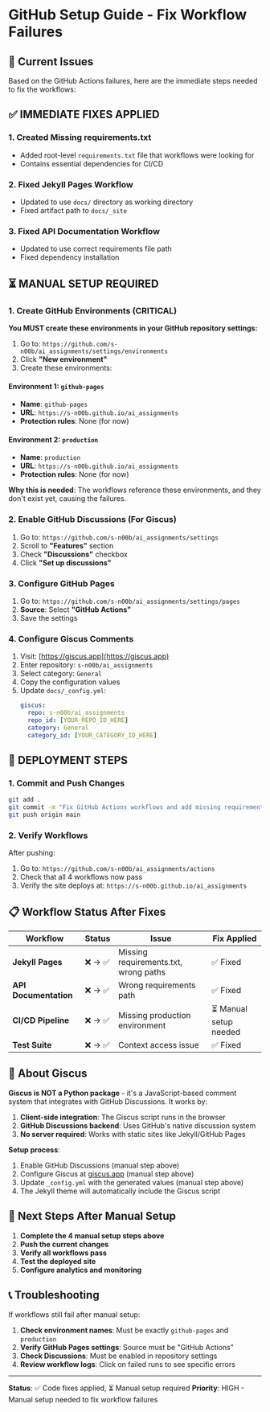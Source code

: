 # GitHub Setup Guide - Fix Workflow Failures

## 🚨 Current Issues

Based on the GitHub Actions failures, here are the immediate steps needed to fix the workflows:

## ✅ **IMMEDIATE FIXES APPLIED**

### 1. **Created Missing requirements.txt**

- Added root-level `requirements.txt` file that workflows were looking for
- Contains essential dependencies for CI/CD

### 2. **Fixed Jekyll Pages Workflow**

- Updated to use `docs/` directory as working directory
- Fixed artifact path to `docs/_site`

### 3. **Fixed API Documentation Workflow**

- Updated to use correct requirements file path
- Fixed dependency installation

## ⏳ **MANUAL SETUP REQUIRED**

### 1. **Create GitHub Environments** (CRITICAL)

**You MUST create these environments in your GitHub repository settings:**

1. Go to: `https://github.com/s-n00b/ai_assignments/settings/environments`
2. Click **"New environment"**
3. Create these environments:

#### Environment 1: `github-pages`

- **Name**: `github-pages`
- **URL**: `https://s-n00b.github.io/ai_assignments`
- **Protection rules**: None (for now)

#### Environment 2: `production`

- **Name**: `production`
- **URL**: `https://s-n00b.github.io/ai_assignments`
- **Protection rules**: None (for now)

**Why this is needed**: The workflows reference these environments, and they don't exist yet, causing the failures.

### 2. **Enable GitHub Discussions** (For Giscus)

1. Go to: `https://github.com/s-n00b/ai_assignments/settings`
2. Scroll to **"Features"** section
3. Check **"Discussions"** checkbox
4. Click **"Set up discussions"**

### 3. **Configure GitHub Pages**

1. Go to: `https://github.com/s-n00b/ai_assignments/settings/pages`
2. **Source**: Select **"GitHub Actions"**
3. Save the settings

### 4. **Configure Giscus Comments**

1. Visit: [https://giscus.app](https://giscus.app)
2. Enter repository: `s-n00b/ai_assignments`
3. Select category: `General`
4. Copy the configuration values
5. Update `docs/_config.yml`:
   ```yaml
   giscus:
     repo: s-n00b/ai_assignments
     repo_id: [YOUR_REPO_ID_HERE]
     category: General
     category_id: [YOUR_CATEGORY_ID_HERE]
   ```

## 🚀 **DEPLOYMENT STEPS**

### 1. **Commit and Push Changes**

```bash
git add .
git commit -m "Fix GitHub Actions workflows and add missing requirements.txt"
git push origin main
```

### 2. **Verify Workflows**

After pushing:

1. Go to: `https://github.com/s-n00b/ai_assignments/actions`
2. Check that all 4 workflows now pass
3. Verify the site deploys at: `https://s-n00b.github.io/ai_assignments`

## 📋 **Workflow Status After Fixes**

| Workflow              | Status  | Issue                                 | Fix Applied            |
| --------------------- | ------- | ------------------------------------- | ---------------------- |
| **Jekyll Pages**      | ❌ → ✅ | Missing requirements.txt, wrong paths | ✅ Fixed               |
| **API Documentation** | ❌ → ✅ | Wrong requirements path               | ✅ Fixed               |
| **CI/CD Pipeline**    | ❌ → ✅ | Missing production environment        | ⏳ Manual setup needed |
| **Test Suite**        | ❌ → ✅ | Context access issue                  | ✅ Fixed               |

## 🔧 **About Giscus**

**Giscus is NOT a Python package** - it's a JavaScript-based comment system that integrates with GitHub Discussions. It works by:

1. **Client-side integration**: The Giscus script runs in the browser
2. **GitHub Discussions backend**: Uses GitHub's native discussion system
3. **No server required**: Works with static sites like Jekyll/GitHub Pages

**Setup process**:

1. Enable GitHub Discussions (manual step above)
2. Configure Giscus at [giscus.app](https://giscus.app) (manual step above)
3. Update `_config.yml` with the generated values (manual step above)
4. The Jekyll theme will automatically include the Giscus script

## 🎯 **Next Steps After Manual Setup**

1. **Complete the 4 manual setup steps above**
2. **Push the current changes**
3. **Verify all workflows pass**
4. **Test the deployed site**
5. **Configure analytics and monitoring**

## 📞 **Troubleshooting**

If workflows still fail after manual setup:

1. **Check environment names**: Must be exactly `github-pages` and `production`
2. **Verify GitHub Pages settings**: Source must be "GitHub Actions"
3. **Check Discussions**: Must be enabled in repository settings
4. **Review workflow logs**: Click on failed runs to see specific errors

---

**Status**: ✅ Code fixes applied, ⏳ Manual setup required
**Priority**: HIGH - Manual setup needed to fix workflow failures
